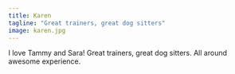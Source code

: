 ```yaml
---
title: Karen
tagline: "Great trainers, great dog sitters"
image: karen.jpg
---
```


I love Tammy and Sara! Great trainers, great dog sitters. All around awesome experience.
